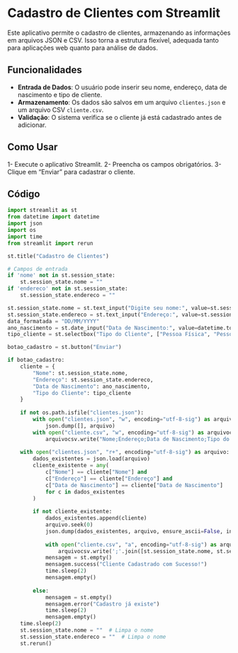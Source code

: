 # Cadastro de Clientes com Streamlit

Este aplicativo permite o cadastro de clientes, armazenando as informações em arquivos JSON e CSV. Isso torna a estrutura flexível, adequada tanto para aplicações web quanto para análise de dados.

## Funcionalidades

- **Entrada de Dados**: O usuário pode inserir seu nome, endereço, data de nascimento e tipo de cliente.
- **Armazenamento**: Os dados são salvos em um arquivo `clientes.json` e um arquivo CSV `cliente.csv`.
- **Validação**: O sistema verifica se o cliente já está cadastrado antes de adicionar.

## Como Usar
1- Execute o aplicativo Streamlit.
2- Preencha os campos obrigatórios.
3- Clique em “Enviar” para cadastrar o cliente.

## Código

``` python
import streamlit as st
from datetime import datetime
import json
import os
import time
from streamlit import rerun

st.title("Cadastro de Clientes")

# Campos de entrada
if 'nome' not in st.session_state:
    st.session_state.nome = ""
if 'endereco' not in st.session_state:
    st.session_state.endereco = ""

st.session_state.nome = st.text_input("Digite seu nome:", value=st.session_state.nome)
st.session_state.endereco = st.text_input("Endereço:", value=st.session_state.endereco)
data_formatada = "DD/MM/YYYY"
ano_nascimento = st.date_input("Data de Nascimento:", value=datetime.today(), format=data_formatada).strftime("%d/%m/%Y")
tipo_cliente = st.selectbox("Tipo do Cliente", ["Pessoa Física", "Pessoa Jurídica"])

botao_cadastro = st.button("Enviar")

if botao_cadastro:
    cliente = {
        "Nome": st.session_state.nome,
        "Endereço": st.session_state.endereco,
        "Data de Nascimento": ano_nascimento,
        "Tipo do Cliente": tipo_cliente
    }
    
    if not os.path.isfile("clientes.json"):
        with open("clientes.json", "w", encoding="utf-8-sig") as arquivo:
            json.dump([], arquivo)
        with open("cliente.csv", "w", encoding="utf-8-sig") as arquivocsv:
            arquivocsv.write("Nome;Endereço;Data de Nascimento;Tipo do Cliente\n")
    
    with open("clientes.json", "r+", encoding="utf-8-sig") as arquivo:
        dados_existentes = json.load(arquivo)
        cliente_existente = any(
            c["Nome"] == cliente["Nome"] and 
            c["Endereço"] == cliente["Endereço"] and 
            c["Data de Nascimento"] == cliente["Data de Nascimento"] 
            for c in dados_existentes
        )
        
        if not cliente_existente:
            dados_existentes.append(cliente)
            arquivo.seek(0)
            json.dump(dados_existentes, arquivo, ensure_ascii=False, indent=4)
            
            with open("cliente.csv", "a", encoding="utf-8-sig") as arquivocsv:
                arquivocsv.write(';'.join([st.session_state.nome, st.session_state.endereco, ano_nascimento, tipo_cliente]) + "\n")
            mensagem = st.empty()
            mensagem.success("Cliente Cadastrado com Sucesso!")
            time.sleep(2)
            mensagem.empty()
            
        else:
            mensagem = st.empty()
            mensagem.error("Cadastro já existe")
            time.sleep(2)
            mensagem.empty()
    time.sleep(2)
    st.session_state.nome = ""  # Limpa o nome
    st.session_state.endereco = ""  # Limpa o nome
    st.rerun()
